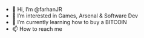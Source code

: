 - 👋 Hi, I’m @farhanJR
- 👀 I’m interested in Games, Arsenal & Software Dev
- 🌱 I’m currently learning how to buy a BITCOIN
- 📫 How to reach me <confidential>

<!---
farhanJR/farhanJR is a ✨ special ✨ repository because its `README.md` (this file) appears on your GitHub profile.
You can click the Preview link to take a look at your changes.
--->
